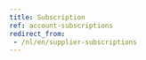 ```yaml
---
title: Subscription
ref: account-subscriptions
redirect_from:
 - /nl/en/supplier-subscriptions
---
```

